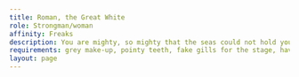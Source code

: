 ```yaml
---
title: Roman, the Great White
role: Strongman/woman
affinity: Freaks
description: You are mighty, so mighty that the seas could not hold you. The beings from the surface are weak, and beneath your gaze, but there are few that you consider to be your peer, and fewer yet that you would call friend. The people outside the circus - the ones who don’t know you  - called you as a bully and braggart, but that’s not it at all. You are just looking out for the weaker ones.
requirements: grey make-up, pointy teeth, fake gills for the stage, having a stage act
layout: page
---
```

